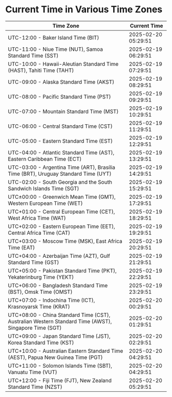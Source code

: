 # Current Time in Various Time Zones

| Time Zone | Current Time |
|-----------|--------------|
| UTC-12:00 - Baker Island Time (BIT) | 2025-02-20 05:29:51 |
| UTC-11:00 - Niue Time (NUT), Samoa Standard Time (SST) | 2025-02-19 06:29:51 |
| UTC-10:00 - Hawaii-Aleutian Standard Time (HAST), Tahiti Time (TAHT) | 2025-02-19 07:29:51 |
| UTC-09:00 - Alaska Standard Time (AKST) | 2025-02-19 08:29:51 |
| UTC-08:00 - Pacific Standard Time (PST) | 2025-02-19 09:29:51 |
| UTC-07:00 - Mountain Standard Time (MST) | 2025-02-19 10:29:51 |
| UTC-06:00 - Central Standard Time (CST) | 2025-02-19 11:29:51 |
| UTC-05:00 - Eastern Standard Time (EST) | 2025-02-19 12:29:51 |
| UTC-04:00 - Atlantic Standard Time (AST), Eastern Caribbean Time (ECT) | 2025-02-19 13:29:51 |
| UTC-03:00 - Argentina Time (ART), Brasília Time (BRT), Uruguay Standard Time (UYT) | 2025-02-19 14:29:51 |
| UTC-02:00 - South Georgia and the South Sandwich Islands Time (SGT) | 2025-02-19 15:29:51 |
| UTC±00:00 - Greenwich Mean Time (GMT), Western European Time (WET) | 2025-02-19 17:29:51 |
| UTC+01:00 - Central European Time (CET), West Africa Time (WAT) | 2025-02-19 18:29:51 |
| UTC+02:00 - Eastern European Time (EET), Central Africa Time (CAT) | 2025-02-19 19:29:51 |
| UTC+03:00 - Moscow Time (MSK), East Africa Time (EAT) | 2025-02-19 20:29:51 |
| UTC+04:00 - Azerbaijan Time (AZT), Gulf Standard Time (GST) | 2025-02-19 21:29:51 |
| UTC+05:00 - Pakistan Standard Time (PKT), Yekaterinburg Time (YEKT) | 2025-02-19 22:29:51 |
| UTC+06:00 - Bangladesh Standard Time (BST), Omsk Time (OMST) | 2025-02-19 23:29:51 |
| UTC+07:00 - Indochina Time (ICT), Krasnoyarsk Time (KRAT) | 2025-02-20 00:29:51 |
| UTC+08:00 - China Standard Time (CST), Australian Western Standard Time (AWST), Singapore Time (SGT) | 2025-02-20 01:29:51 |
| UTC+09:00 - Japan Standard Time (JST), Korea Standard Time (KST) | 2025-02-20 02:29:51 |
| UTC+10:00 - Australian Eastern Standard Time (AEST), Papua New Guinea Time (PGT) | 2025-02-20 04:29:51 |
| UTC+11:00 - Solomon Islands Time (SBT), Vanuatu Time (VUT) | 2025-02-20 04:29:51 |
| UTC+12:00 - Fiji Time (FJT), New Zealand Standard Time (NZST) | 2025-02-20 05:29:51 |
